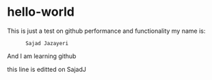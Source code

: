 # hello-world
This is just a test on github performance and functionality
my name is:

          Sajad Jazayeri
And I am learning github


this line is editted on SajadJ
